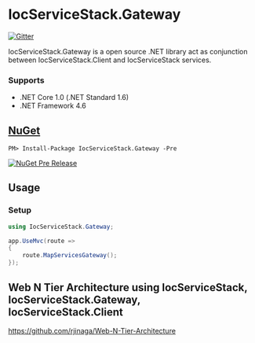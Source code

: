 # IocServiceStack.Gateway

[![Gitter](https://badges.gitter.im/IocServiceStack/Lobby.svg)](https://gitter.im/IocServiceStack/Lobby?utm_source=badge&utm_medium=badge&utm_campaign=pr-badge&utm_content=body_badge)

IocServiceStack.Gateway is a open source .NET library act as conjunction between IocServiceStack.Client and IocServiceStack services.


### Supports
- .NET Core 1.0 (.NET Standard 1.6)
- .NET Framework 4.6


## [NuGet](https://www.nuget.org/packages/IocServiceStack.Gateway/)
```
PM> Install-Package IocServiceStack.Gateway -Pre
```
[![NuGet Pre Release](https://img.shields.io/badge/nuget-Pre%20Release-yellow.svg)](https://www.nuget.org/packages/IocServiceStack.Gateway/)


## Usage

### Setup

```c#
using IocServiceStack.Gateway;

app.UseMvc(route =>
{
	route.MapServicesGateway();
});

```

## Web N Tier Architecture using IocServiceStack, IocServiceStack.Gateway, IocServiceStack.Client 

https://github.com/rjinaga/Web-N-Tier-Architecture






